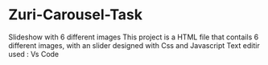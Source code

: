 # Zuri-Carousel-Task
Slideshow with 6 different images
This project is a HTML file that contails 6 different images, with an slider designed with Css and Javascript
Text editir used : Vs Code
